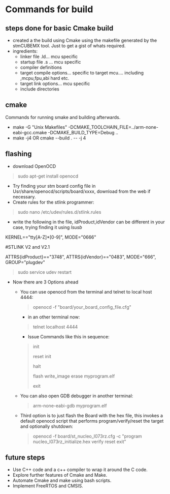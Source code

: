 # Commands for build

## steps done for basic Cmake build
* created a the build using Cmake using the makefile generated by the stmCUBEMX tool. Just to get a gist of whats required.
* ingredients:
    * linker file .ld... mcu specific
    * startup file .s ... mcu specific
    * compiler definitions
    * target compile options... specific to target mcu.... including ,mcpu,fpu,abi hard  etc.
    * target link options... mcu specific
    * include directories

## cmake

Commands for running smake and building afterwards.
* make -G "Unix Makefiles" -DCMAKE_TOOLCHAIN_FILE=../arm-none-eabi-gcc.cmake -DCMAKE_BUILD_TYPE=Debug ..
* make -j4 OR cmake --build . -- -j 4

## flashing
* download OpenOCD
> sudo apt-get install openocd
* Try finding your stm board config file in Usr/share/openocd/scripts/board/xxxx, download from the web if necessary.
* Create rules for the stlink programmer:
> sudo nano /etc/udev/rules.d/stlink.rules
* write the following in the file, idProduct,idVendor can be different in your case, trying finding it using *lsusb*

KERNEL=="tty[A-Z]*[0-9]", MODE="0666"

#STLINK V2 and V2.1

ATTRS{idProduct}=="3748", ATTRS{idVendor}=="0483", MODE="666", GROUP="plugdev"

> sudo service udev restart
* Now there are 3 Options ahead
   * You can use openocd from the terminal and telnet to local host 4444:
      > openocd -f "board/your_board_config_file.cfg"
      * in an other terminal now:
      > telnet localhost 4444
      * Issue Commands like this in sequence:
 
      > init
      > 
      > reset init
      > 
      > halt
      > 
      > flash write_image erase myprogram.elf
      > 
      > exit
   * You can also open GDB debugger in another terminal:
      > arm-none-eabi-gdb myprogram.elf
   * Third option is to just flash the Board with the hex file, this invokes a default openocd script that performs program/verify/reset the target and optionally shutdown:
      >  openocd -f board/st_nucleo_l073rz.cfg -c "program nucleo_l073rz_initialize.hex verify reset exit"


## future steps

* Use C++ code and a c++ compiler to wrap it around the C code.
* Explore further features of Cmake and Make.
* Automate Cmake and make using bash scripts.
* Implement FreeRTOS and CMSIS.
